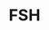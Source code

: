 ---
title: "FSH"
alias: 
type: summary
subject: biology
tags:
 - biology
 - endocrine_system
 - info
created: 2023.01.11 09:23
created_by: Ádám
---